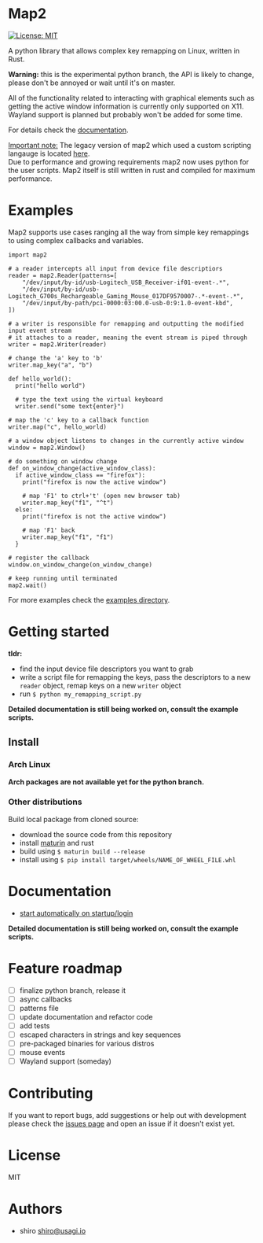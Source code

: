 # Map2
 
[![License: MIT](https://img.shields.io/badge/License-MIT-yellow.svg)](https://opensource.org/licenses/MIT)

A python library that allows complex key remapping on Linux, written in
Rust.

**Warning:** this is the experimental python branch, the API is likely to
change, please don't be annoyed or wait until it's on master.

All of the functionality related to interacting with graphical elements such as
getting the active window information is currently only supported on X11.
Wayland support is planned but probably won't be added for some time.

For details check the [documentation](#documentation).

<ins>Important note:</ins>
The legacy version of map2 which used a custom scripting langauge is located
[here](https://github.com/shiro/map2-legacy).  
Due to performance and growing requirements map2 now uses python for the user
scripts. Map2 itself is still written in rust and compiled for maximum
performance.

# Examples

Map2 supports use cases ranging all the way from simple key remappings to
using complex callbacks and variables.

```.python
import map2

# a reader intercepts all input from device file descriptiors
reader = map2.Reader(patterns=[
    "/dev/input/by-id/usb-Logitech_USB_Receiver-if01-event-.*",
    "/dev/input/by-id/usb-Logitech_G700s_Rechargeable_Gaming_Mouse_017DF9570007-.*-event-.*",
    "/dev/input/by-path/pci-0000:03:00.0-usb-0:9:1.0-event-kbd",
])

# a writer is responsible for remapping and outputting the modified input event stream
# it attaches to a reader, meaning the event stream is piped through
writer = map2.Writer(reader)

# change the 'a' key to 'b'
writer.map_key("a", "b")

def hello_world():
  print("hello world")
  
  # type the text using the virtual keyboard
  writer.send("some text{enter}")

# map the 'c' key to a callback function
writer.map("c", hello_world)

# a window object listens to changes in the currently active window
window = map2.Window()

# do something on window change
def on_window_change(active_window_class):
  if active_window_class == "firefox"):
    print("firefox is now the active window")
    
    # map 'F1' to ctrl+'t' (open new browser tab)
    writer.map_key("f1", "^t")
  else:
    print("firefox is not the active window")
    
    # map 'F1' back
    writer.map_key("f1", "f1")
  }

# register the callback
window.on_window_change(on_window_change)

# keep running until terminated
map2.wait()
```

For more examples check the [examples directory](examples/README.md).

# Getting started

**tldr:**

- find the input device file descriptors you want to grab
- write a script file for remapping the keys, pass the descriptors to a
  new `reader` object, remap keys on a new `writer` object
- run `$ python my_remapping_script.py`


**Detailed documentation is still being worked on, consult the example scripts.**


## Install

### Arch Linux

**Arch packages are not available yet for the python branch.**

### Other distributions

Build local package from cloned source:

- download the source code from this repository
- install [maturin](https://github.com/PyO3/maturin) and rust
- build using `$ maturin build --release`
- install using `$ pip install target/wheels/NAME_OF_WHEEL_FILE.whl`

# Documentation

- [start automatically on startup/login](docs/start-automatically.md)

**Detailed documentation is still being worked on, consult the example scripts.**

# Feature roadmap

- [ ] finalize python branch, release it
- [ ] async callbacks
- [ ] patterns file
- [ ] update documentation and refactor code
- [ ] add tests
- [ ] escaped characters in strings and key sequences
- [ ] pre-packaged binaries for various distros
- [ ] mouse events
- [ ] Wayland support (someday)

# Contributing

If you want to report bugs, add suggestions or help out with development please
check the [issues page](https://github.com/shiro/map2/issues) and open an issue
if it doesn't exist yet.

# License

MIT

# Authors

- shiro <shiro@usagi.io>
